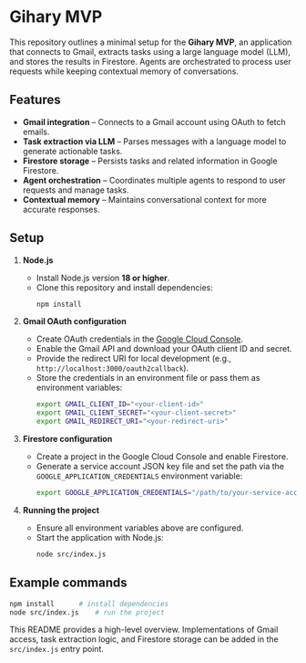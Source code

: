 # Gihary MVP

This repository outlines a minimal setup for the **Gihary MVP**, an application that connects to Gmail, extracts tasks using a large language model (LLM), and stores the results in Firestore. Agents are orchestrated to process user requests while keeping contextual memory of conversations.

## Features

- **Gmail integration** – Connects to a Gmail account using OAuth to fetch emails.
- **Task extraction via LLM** – Parses messages with a language model to generate actionable tasks.
- **Firestore storage** – Persists tasks and related information in Google Firestore.
- **Agent orchestration** – Coordinates multiple agents to respond to user requests and manage tasks.
- **Contextual memory** – Maintains conversational context for more accurate responses.

## Setup

1. **Node.js**
   - Install Node.js version **18 or higher**.
   - Clone this repository and install dependencies:
     ```bash
     npm install
     ```

2. **Gmail OAuth configuration**
   - Create OAuth credentials in the [Google Cloud Console](https://console.cloud.google.com/).
   - Enable the Gmail API and download your OAuth client ID and secret.
   - Provide the redirect URI for local development (e.g., `http://localhost:3000/oauth2callback`).
   - Store the credentials in an environment file or pass them as environment variables:
     ```bash
     export GMAIL_CLIENT_ID="<your-client-id>"
     export GMAIL_CLIENT_SECRET="<your-client-secret>"
     export GMAIL_REDIRECT_URI="<your-redirect-uri>"
     ```

3. **Firestore configuration**
   - Create a project in the Google Cloud Console and enable Firestore.
   - Generate a service account JSON key file and set the path via the `GOOGLE_APPLICATION_CREDENTIALS` environment variable:
     ```bash
     export GOOGLE_APPLICATION_CREDENTIALS="/path/to/your-service-account.json"
     ```

4. **Running the project**
   - Ensure all environment variables above are configured.
   - Start the application with Node.js:
     ```bash
     node src/index.js
     ```

## Example commands
```bash
npm install      # install dependencies
node src/index.js    # run the project
```

This README provides a high-level overview. Implementations of Gmail access, task extraction logic, and Firestore storage can be added in the `src/index.js` entry point.

